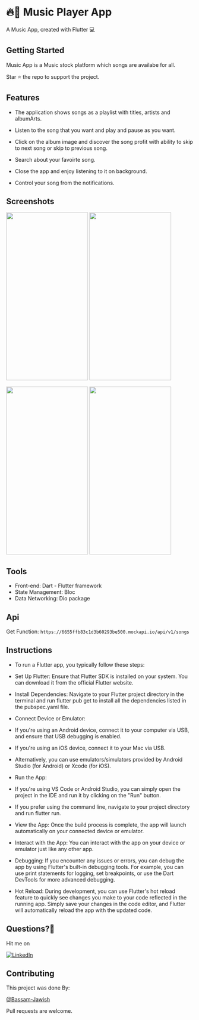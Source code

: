 # 🔥👏 Music Player App

A Music App, created with Flutter 💻

## Getting Started

Music App is a Music stock platform which songs are availabe for all.

Star ⭐ the repo to support the project.

## Features

- The application shows songs as a playlist with titles, artists and albumArts.

- Listen to the song that you want and play and pause as you want.

- Click on the album image and discover the song profit with ability to skip to next song or skip to previous song.

- Search about your favoirte song.

- Close the app and enjoy listening to it on background.

- Control your song from the notifications.

## Screenshots

<p float="left">
  <img src="screenshots/VideoCapture_20230313-004159.jpg" width="220" height = "450"/>
  <img src="screenshots/VideoCapture_20230313-004058.jpg" width="220" height = "450"/> 
</p>

<p float="left">
  <img src="screenshots/VideoCapture_20230313-004253.jpg" width="220" height = "450"/>
  <img src="screenshots/VideoCapture_20230313-004339.jpg" width="220" height = "450"/>
</p>

## Tools

- Front-end: Dart - Flutter framework
- State Management: Bloc
- Data Networking: Dio package

## Api
Get Function: 
`https://6655ffb83c1d3b60293be500.mockapi.io/api/v1/songs`

## Instructions
- To run a Flutter app, you typically follow these steps:

- Set Up Flutter: Ensure that Flutter SDK is installed on your system. You can download it from the official Flutter website.

- Install Dependencies: Navigate to your Flutter project directory in the terminal and run flutter pub get to install all the dependencies listed in the pubspec.yaml file.

- Connect Device or Emulator:

- If you're using an Android device, connect it to your computer via USB, and ensure that USB debugging is enabled.
- If you're using an iOS device, connect it to your Mac via USB.
- Alternatively, you can use emulators/simulators provided by Android Studio (for Android) or Xcode (for iOS).
- Run the App:

- If you're using VS Code or Android Studio, you can simply open the project in the IDE and run it by clicking on the "Run" button.
- If you prefer using the command line, navigate to your project directory and run flutter run.
- View the App: Once the build process is complete, the app will launch automatically on your connected device or emulator.

- Interact with the App: You can interact with the app on your device or emulator just like any other app.

- Debugging: If you encounter any issues or errors, you can debug the app by using Flutter's built-in debugging tools. For example, you can use print statements for logging, set breakpoints, or use the Dart DevTools for more advanced debugging.

- Hot Reload: During development, you can use Flutter's hot reload feature to quickly see changes you make to your code reflected in the running app. Simply save your changes in the code editor, and Flutter will automatically reload the app with the updated code.

## Questions?🤔

Hit me on

[![LinkedIn](https://user-images.githubusercontent.com/35039342/55471530-94b34280-5627-11e9-8c0e-6fe86a8406d6.png)](https://www.linkedin.com/in/bassam-jawish/)

## Contributing

This project was done By:

[@Bassam-Jawish](https://github.com/Bassam-Jawish)

Pull requests are welcome.
